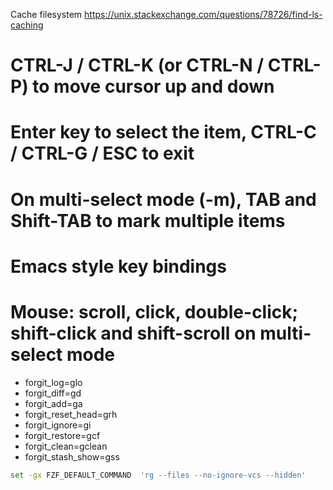 Cache filesystem
https://unix.stackexchange.com/questions/78726/find-ls-caching
  
# CTRL-J / CTRL-K (or CTRL-N / CTRL-P) to move cursor up and down
# Enter key to select the item, CTRL-C / CTRL-G / ESC to exit
# On multi-select mode (-m), TAB and Shift-TAB to mark multiple items
# Emacs style key bindings
# Mouse: scroll, click, double-click; shift-click and shift-scroll on multi-select mode

* forgit_log=glo
* forgit_diff=gd
* forgit_add=ga
* forgit_reset_head=grh
* forgit_ignore=gi
* forgit_restore=gcf
* forgit_clean=gclean
* forgit_stash_show=gss

```sh
set -gx FZF_DEFAULT_COMMAND  'rg --files --no-ignore-vcs --hidden'
```
